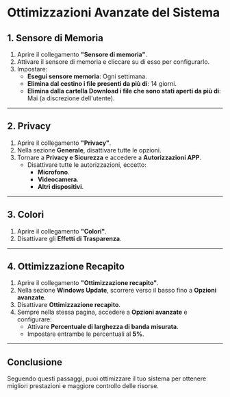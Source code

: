 # Ottimizzazioni Avanzate del Sistema

## 1. Sensore di Memoria
1. Aprire il collegamento **"Sensore di memoria"**.
2. Attivare il sensore di memoria e cliccare su di esso per configurarlo.
3. Impostare:
   - **Esegui sensore memoria**: Ogni settimana.
   - **Elimina dal cestino i file presenti da più di**: 14 giorni.
   - **Elimina dalla cartella Download i file che sono stati aperti da più di**: Mai (a discrezione dell'utente).

---

## 2. Privacy
1. Aprire il collegamento **"Privacy"**.
2. Nella sezione **Generale**, disattivare tutte le opzioni.
3. Tornare a **Privacy e Sicurezza** e accedere a **Autorizzazioni APP**.
   - Disattivare tutte le autorizzazioni, eccetto:
     - **Microfono**.
     - **Videocamera**.
     - **Altri dispositivi**.

---

## 3. Colori
1. Aprire il collegamento **"Colori"**.
2. Disattivare gli **Effetti di Trasparenza**.

---

## 4. Ottimizzazione Recapito
1. Aprire il collegamento **"Ottimizzazione recapito"**.
2. Nella sezione **Windows Update**, scorrere verso il basso fino a **Opzioni avanzate**.
3. Disattivare **Ottimizzazione recapito**.
4. Sempre nella stessa pagina, accedere a **Opzioni avanzate** e configurare:
   - Attivare **Percentuale di larghezza di banda misurata**.
   - Impostare entrambe le percentuali al **5%**.

---

## Conclusione
Seguendo questi passaggi, puoi ottimizzare il tuo sistema per ottenere migliori prestazioni 
e maggiore controllo delle risorse.  
